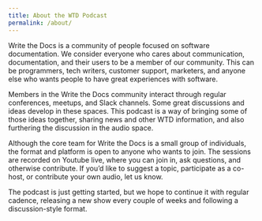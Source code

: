 ```yaml
---
title: About the WTD Podcast
permalink: /about/
---
```


Write the Docs is a community of people focused on software documentation. We consider everyone who cares about communication, documentation, and their users to be a member of our community. This can be programmers, tech writers, customer support, marketers, and anyone else who wants people to have great experiences with software.

Members in the Write the Docs community interact through regular conferences, meetups, and Slack channels. Some great discussions and ideas develop in these spaces. This podcast is a way of bringing some of those ideas together, sharing news and other WTD information, and also furthering the discussion in the audio space.

Although the core team for Write the Docs is a small group of individuals, the format and platform is open to anyone who wants to join. The sessions are recorded on Youtube live, where you can join in, ask questions, and otherwise contribute. If you’d like to suggest a topic, participate as a co-host, or contribute your own audio, let us know.

The podcast is just getting started, but we hope to continue it with regular cadence, releasing a new show every couple of weeks and following a discussion-style format.

